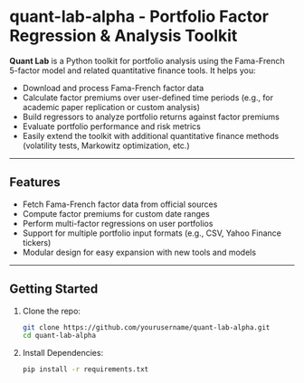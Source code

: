 # quant-lab-alpha - Portfolio Factor Regression & Analysis Toolkit

**Quant Lab** is a Python toolkit for portfolio analysis using the Fama-French 5-factor model and related quantitative finance tools. It helps you:

- Download and process Fama-French factor data  
- Calculate factor premiums over user-defined time periods (e.g., for academic paper replication or custom analysis)  
- Build regressors to analyze portfolio returns against factor premiums  
- Evaluate portfolio performance and risk metrics  
- Easily extend the toolkit with additional quantitative finance methods (volatility tests, Markowitz optimization, etc.)

---

## Features

- Fetch Fama-French factor data from official sources  
- Compute factor premiums for custom date ranges  
- Perform multi-factor regressions on user portfolios  
- Support for multiple portfolio input formats (e.g., CSV, Yahoo Finance tickers)  
- Modular design for easy expansion with new tools and models  

---

## Getting Started

1. Clone the repo:  
   ```bash
   git clone https://github.com/yourusername/quant-lab-alpha.git
   cd quant-lab-alpha

2. Install Dependencies:  
   ```bash
   pip install -r requirements.txt
